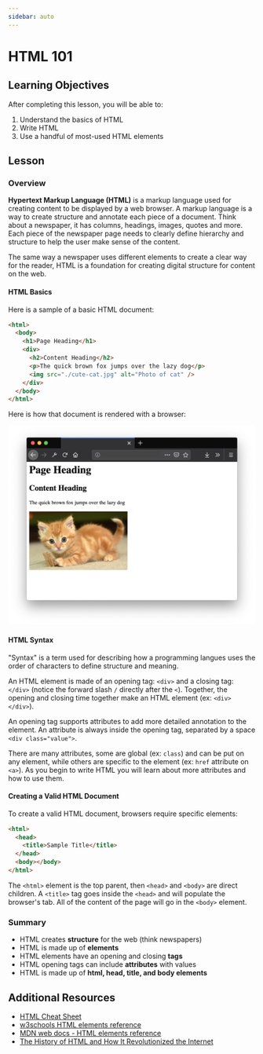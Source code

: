 ```yaml
---
sidebar: auto
---
```


# HTML 101

## Learning Objectives

After completing this lesson, you will be able to:

1. Understand the basics of HTML
2. Write HTML
3. Use a handful of most-used HTML elements

## Lesson

### Overview

**Hypertext Markup Language (HTML)** is a markup language used for creating content to be displayed by a web browser. A markup language is a way to create structure and annotate each piece of a document. Think about a newspaper, it has columns, headings, images, quotes and more. Each piece of the newspaper page needs to clearly define hierarchy and structure to help the user make sense of the content.

The same way a newspaper uses different elements to create a clear way for the reader, HTML is a foundation for creating digital structure for content on the web.

#### HTML Basics

Here is a sample of a basic HTML document:

```html
<html>
  <body>
    <h1>Page Heading</h1>
    <div>
      <h2>Content Heading</h2>
      <p>The quick brown fox jumps over the lazy dog</p>
      <img src="./cute-cat.jpg" alt="Photo of cat" />
    </div>
  </body>
</html>
```

Here is how that document is rendered with a browser:

![html preview](./html-sample-preview.png)

#### HTML Syntax

"Syntax" is a term used for describing how a programming langues uses the order of characters to define structure and meaning.

An HTML element is made of an opening tag: `<div>` and a closing tag: `</div>` (notice the forward slash `/` directly after the `<`). Together, the opening and closing time together make an HTML element (ex: `<div></div>`).

An opening tag supports attributes to add more detailed annotation to the element. An attribute is always inside the opening tag, separated by a space `<div class="value">`.

There are many attributes, some are global (ex: `class`) and can be put on any element, while others are specific to the element (ex: `href` attribute on `<a>`). As you begin to write HTML you will learn about more attributes and how to use them.

#### Creating a Valid HTML Document

To create a valid HTML document, browsers require specific elements:

```html
<html>
  <head>
    <title>Sample Title</title>
  </head>
  <body></body>
</html>
```

The `<html>` element is the top parent, then `<head>` and `<body>` are direct children. A `<title>` tag goes inside the `<head>` and will populate the browser's tab. All of the content of the page will go in the `<body>` element.

### Summary

- HTML creates **structure** for the web (think newspapers)
- HTML is made up of **elements**
- HTML elements have an opening and closing **tags**
- HTML opening tags can include **attributes** with values
- HTML is made up of **html, head, title, and body elements**

## Additional Resources

- [HTML Cheat Sheet](https://hostingreviewbox.com/wp-content/uploads/2016/02/html5-cheat-sheet-1.png)
- [w3schools HTML elements reference](https://www.w3schools.com/html/html_elements.asp)
- [MDN web docs - HTML elements reference](https://developer.mozilla.org/en-US/docs/Web/HTML/Element)
- [The History of HTML and How It Revolutionized the Internet](https://www.thoughtco.com/history-of-html-1991418)
